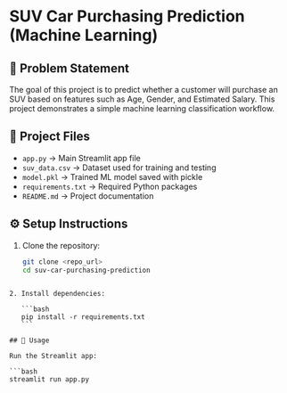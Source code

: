 # SUV Car Purchasing Prediction (Machine Learning)

## 📌 Problem Statement
The goal of this project is to predict whether a customer will purchase an SUV based on features such as Age, Gender, and Estimated Salary. This project demonstrates a simple machine learning classification workflow.

## 📂 Project Files
- `app.py` → Main Streamlit app file  
- `suv_data.csv` → Dataset used for training and testing  
- `model.pkl` → Trained ML model saved with pickle  
- `requirements.txt` → Required Python packages  
- `README.md` → Project documentation  

## ⚙️ Setup Instructions
1. Clone the repository:
   ```bash
   git clone <repo_url>
   cd suv-car-purchasing-prediction
````

2. Install dependencies:

   ```bash
   pip install -r requirements.txt
   ```

## 🚀 Usage

Run the Streamlit app:

```bash
streamlit run app.py

